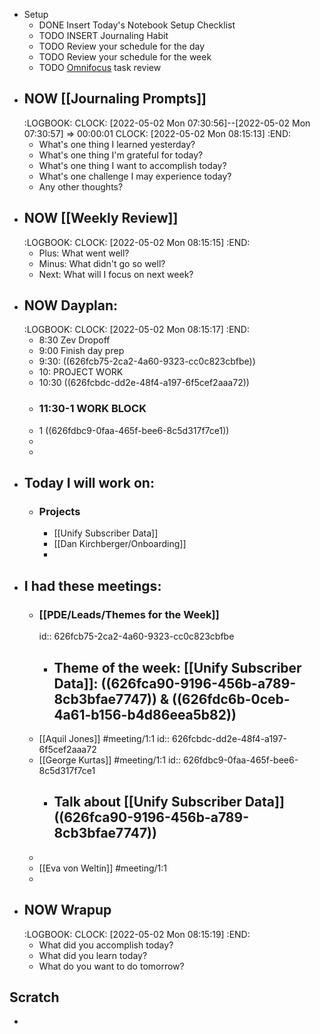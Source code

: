 - Setup
	- DONE Insert Today's Notebook Setup Checklist
	- TODO INSERT Journaling Habit
	- TODO Review your schedule for the day
	- TODO Review your schedule for the week
	- TODO [Omnifocus](omnifocus://) task review
- ## NOW [[Journaling Prompts]]
  :LOGBOOK:
  CLOCK: [2022-05-02 Mon 07:30:56]--[2022-05-02 Mon 07:30:57] =>  00:00:01
  CLOCK: [2022-05-02 Mon 08:15:13]
  :END:
	- What's one thing I learned yesterday?
	- What's one thing I'm grateful for today?
	- What's one thing I want to accomplish today?
	- What's one challenge I may experience today?
	- Any other thoughts?
- ## NOW [[Weekly Review]]
  :LOGBOOK:
  CLOCK: [2022-05-02 Mon 08:15:15]
  :END:
	- Plus: What went well?
	- Minus: What didn't go so well?
	- Next: What will I focus on next week?
- ## NOW Dayplan:
  :LOGBOOK:
  CLOCK: [2022-05-02 Mon 08:15:17]
  :END:
	- 8:30 Zev Dropoff
	- 9:00 Finish day prep
	- 9:30: ((626fcb75-2ca2-4a60-9323-cc0c823cbfbe))
	- 10: PROJECT WORK
	- 10:30 ((626fcbdc-dd2e-48f4-a197-6f5cef2aaa72))
	- ### 11:30-1 WORK BLOCK
	- 1 ((626fdbc9-0faa-465f-bee6-8c5d317f7ce1))
	-
	-
- ## Today I will work on:
	- ### Projects
		- [[Unify Subscriber Data]]
		- [[Dan Kirchberger/Onboarding]]
		-
- ## I had these meetings:
	- ### [[PDE/Leads/Themes for the Week]]
	  id:: 626fcb75-2ca2-4a60-9323-cc0c823cbfbe
		- Theme of the week: [[Unify Subscriber Data]]: ((626fca90-9196-456b-a789-8cb3bfae7747)) & ((626fdc6b-0ceb-4a61-b156-b4d86eea5b82))
			-
	- [[Aquil Jones]] #meeting/1:1
	  id:: 626fcbdc-dd2e-48f4-a197-6f5cef2aaa72
	- [[George Kurtas]] #meeting/1:1
	  id:: 626fdbc9-0faa-465f-bee6-8c5d317f7ce1
		- Talk about [[Unify Subscriber Data]] ((626fca90-9196-456b-a789-8cb3bfae7747))
			-
	-
	- [[Eva von Weltin]] #meeting/1:1
	-
- ## NOW Wrapup
  :LOGBOOK:
  CLOCK: [2022-05-02 Mon 08:15:19]
  :END:
	- What did you accomplish today?
	- What did you learn today?
	- What do you want to do tomorrow?
## Scratch
-